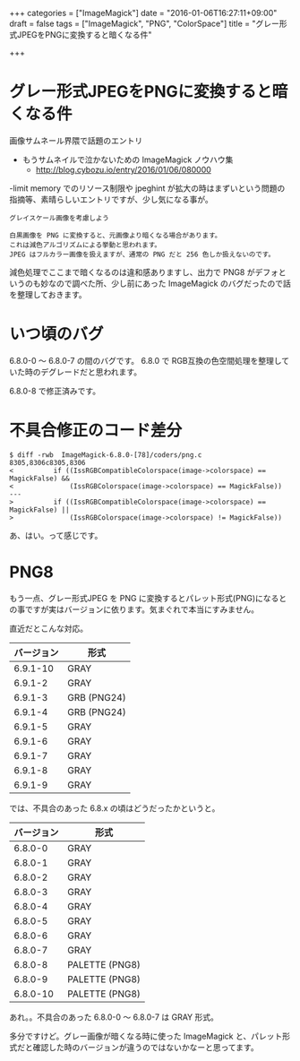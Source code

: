 +++
categories = ["ImageMagick"]
date = "2016-01-06T16:27:11+09:00"
draft = false
tags = ["ImageMagick", "PNG", "ColorSpace"]
title = "グレー形式JPEGをPNGに変換すると暗くなる件"

+++

# グレー形式JPEGをPNGに変換すると暗くなる件

画像サムネール界隈で話題のエントリ

 * もうサムネイルで泣かないための ImageMagick ノウハウ集
   * http://blog.cybozu.io/entry/2016/01/06/080000

-limit memory でのリソース制限や jpeghint が拡大の時はまずいという問題の指摘等、素晴らしいエントリですが、少し気になる事が。

```
グレイスケール画像を考慮しよう

白黒画像を PNG に変換すると、元画像より暗くなる場合があります。
これは減色アルゴリズムによる挙動と思われます。
JPEG はフルカラー画像を扱えますが、通常の PNG だと 256 色しか扱えないのです。
```

減色処理でここまで暗くなるのは違和感ありますし、出力で PNG8 がデフォというのも妙なので調べた所、少し前にあった ImageMagick のバグだったので話を整理しておきます。

# いつ頃のバグ

6.8.0-0 〜 6.8.0-7 の間のバグです。
6.8.0 で RGB互換の色空間処理を整理していた時のデグレードだと思われます。

6.8.0-8 で修正済みです。

# 不具合修正のコード差分

```
$ diff -rwb  ImageMagick-6.8.0-[78]/coders/png.c
8305,8306c8305,8306
<          if ((IssRGBCompatibleColorspace(image->colorspace) == MagickFalse) &&
<              (IssRGBColorspace(image->colorspace) == MagickFalse))
---
>          if ((IssRGBCompatibleColorspace(image->colorspace) == MagickFalse) ||
>              (IssRGBColorspace(image->colorspace) != MagickFalse))
```

あ、はい。って感じです。

# PNG8

もう一点、グレー形式JPEG を PNG に変換するとパレット形式(PNG)になるとの事ですが実はバージョンに依ります。気まぐれで本当にすみません。

直近だとこんな対応。

バージョン|形式
------|------
6.9.1-10 | GRAY
6.9.1-2 | GRAY
6.9.1-3 | GRB (PNG24)
6.9.1-4 | GRB (PNG24)
6.9.1-5 | GRAY
6.9.1-6 | GRAY
6.9.1-7 | GRAY
6.9.1-8 | GRAY
6.9.1-9 | GRAY

では、不具合のあった 6.8.x の頃はどうだったかというと。

バージョン|形式
------|------
6.8.0-0 | GRAY
6.8.0-1 | GRAY
6.8.0-2 | GRAY
6.8.0-3 | GRAY
6.8.0-4 | GRAY
6.8.0-5 | GRAY
6.8.0-6 | GRAY
6.8.0-7 | GRAY
6.8.0-8 | PALETTE (PNG8)
6.8.0-9 | PALETTE (PNG8)
6.8.0-10 | PALETTE (PNG8)

あれ。。不具合のあった 6.8.0-0 〜 6.8.0-7 は GRAY 形式。

多分ですけど。グレー画像が暗くなる時に使った ImageMagick と、パレット形式だと確認した時のバージョンが違うのではないかなーと思ってます。
